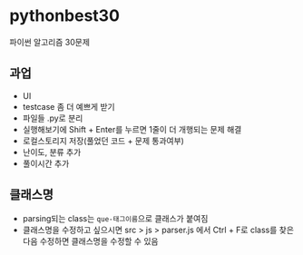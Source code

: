 # pythonbest30
파이썬 알고리즘 30문제

## 과업
* UI
* testcase 좀 더 예쁘게 받기
* 파일들 .py로 분리
* 실행해보기에 Shift + Enter를 누르면 1줄이 더 개행되는 문제 해결
* 로컬스토리지 저장(풀었던 코드 + 문제 통과여부)
* 난이도, 분류 추가
* 풀이시간 추가

## 클래스명
* parsing되는 class는 `que-태그이름`으로 클래스가 붙여짐
* 클래스명을 수정하고 싶으시면 src > js > parser.js 에서 Ctrl + F로 class를 찾은 다음 수정하면 클래스명을 수정할 수 있음